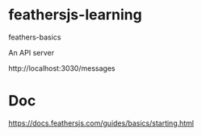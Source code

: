 # feathersjs-learning
feathers-basics

An API server

http://localhost:3030/messages

# Doc
https://docs.feathersjs.com/guides/basics/starting.html
